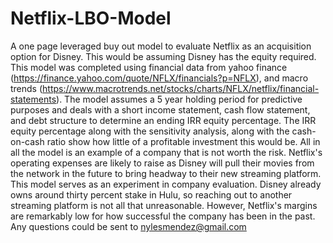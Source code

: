 # Netflix-LBO-Model
A one page leveraged buy out model to evaluate Netflix as an acquisition option for Disney.  This would be assuming Disney has the equity required.
  This model was completed using financial data from yahoo finance (https://finance.yahoo.com/quote/NFLX/financials?p=NFLX), and macro trends (https://www.macrotrends.net/stocks/charts/NFLX/netflix/financial-statements).
The model assumes a 5 year holding period for predictive purposes and deals with a short income statement, cash flow statement, and debt structure to determine an ending IRR equity percentage.
The IRR equity percentage along with the sensitivity analysis, along with the cash-on-cash ratio show how little of a profitable investment this would be.
All in all the model is an example of a company that is not worth the risk.  Netflix's operating expenses are likely to raise as Disney will pull their movies from the network in the future to
bring headway to their new streaming platform.  This model serves as an experiment in company evaluation.  Disney already owns around thirty percent stake in Hulu, so reaching out to another streaming
platform is not all that unreasonable.  However, Netflix's margins are remarkably low for how successful the company has been in the past.
Any questions could be sent to nylesmendez@gmail.com
